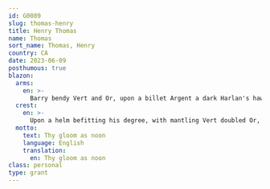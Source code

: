 ```yaml
---
id: G0089
slug: thomas-henry
title: Henry Thomas
name: Thomas
sort_name: Thomas, Henry
country: CA
date: 2023-06-09
posthumous: true
blazon:
  arms:
    en: >-
      Barry bendy Vert and Or, upon a billet Argent a dark Harlan's hawk's tail feather palewise proper.
  crest:
    en: >-
      Upon a helm befitting his degree, with mantling Vert doubled Or, is set for a crest issuant from a wreath of the liveries bearing half of a potato together with a partially husked ear of maize both proper, a demi-sun Or.
  motto:
    text: Thy gloom as noon
    language: English
    translation:
      en: Thy gloom as noon
class: personal
type: grant
---
```

